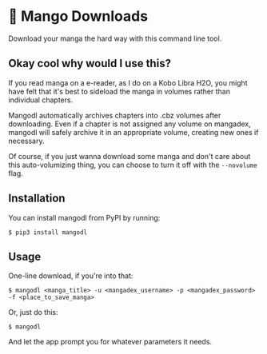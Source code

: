 # 🥭 Mango Downloads

Download your manga the hard way with this command line tool.

## Okay cool why would I use this?

If you read manga on a e-reader, as I do on a Kobo Libra H2O, you might have felt that it's best to sideload the manga in volumes rather than individual chapters.

Mangodl automatically archives chapters into .cbz volumes after downloading. Even if a chapter is not assigned any volume on mangadex, mangodl will safely archive it in an appropriate volume, creating new ones if necessary.

Of course, if you just wanna download some manga and don't care about this auto-volumizing thing, you can choose to turn it off with the `--novolume` flag.

## Installation

You can install mangodl from PyPI by running:

```
$ pip3 install mangodl
```

## Usage

One-line download, if you're into that:

```
$ mangodl <manga_title> -u <mangadex_username> -p <mangadex_password> -f <place_to_save_manga>
```

Or, just do this:

```
$ mangodl
```

And let the app prompt you for whatever parameters it needs.
